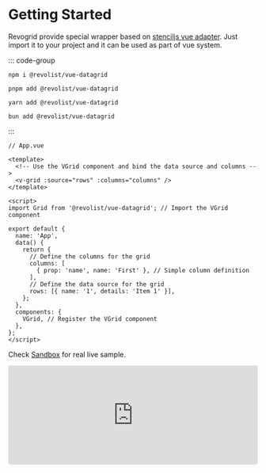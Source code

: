 # Getting Started


Revogrid provide special wrapper based on [stenciljs vue adapter](https://www.npmjs.com/package/@revolist/vue-datagrid). Just import it to your project and it can be used as part of vue system.

::: code-group

```npm
npm i @revolist/vue-datagrid

```

```pnpm
pnpm add @revolist/vue-datagrid
```

```yarn
yarn add @revolist/vue-datagrid
```

```bun
bun add @revolist/vue-datagrid
```
:::

```vue
// App.vue

<template>
  <!-- Use the VGrid component and bind the data source and columns -->
  <v-grid :source="rows" :columns="columns" />
</template>

<script>
import Grid from '@revolist/vue-datagrid'; // Import the VGrid component

export default {
  name: 'App',
  data() {
    return {
      // Define the columns for the grid
      columns: [
        { prop: 'name', name: 'First' }, // Simple column definition
      ],
      // Define the data source for the grid
      rows: [{ name: '1', details: 'Item 1' }],
    };
  },
  components: {
    VGrid, // Register the VGrid component
  },
};
</script>
```

Check [Sandbox](https://codesandbox.io/s/data-vue-test-3wkzi?file=/src/App.vue) for real live sample.
<ClientOnly>
  <div class="tile">
    <iframe src="https://codesandbox.io/embed/data-vue-test-3wkzi?fontsize=14&hidenavigation=1&theme=dark"
     style="width:100%; height:200px; border:0; border-radius: 4px; overflow:hidden;"
     title="data-vue-test"
     allow="accelerometer; ambient-light-sensor; camera; encrypted-media; geolocation; gyroscope; hid; microphone; midi; payment; usb; vr; xr-spatial-tracking"
     sandbox="allow-forms allow-modals allow-popups allow-presentation allow-same-origin allow-scripts"></iframe>
  </div>
</ClientOnly>
